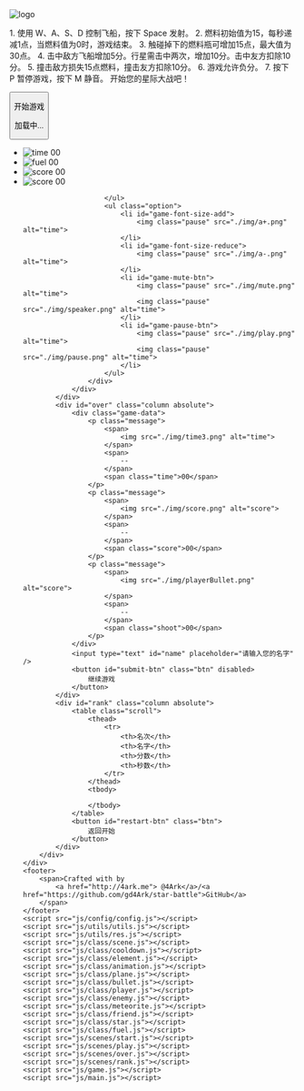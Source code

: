 <!DOCTYPE html>
<html lang="en">

<head>
    <meta charset="UTF-8">
    <meta name="viewport" content="width=device-width, initial-scale=1.0">
    <meta http-equiv="X-UA-Compatible" content="ie=edge">
    <link rel="stylesheet" href="css/common.css">
    <link rel="stylesheet" href="css/style.css">
    <title>Star Battle</title>
</head>

<body>
    <!-- Game -->
    <div id="app">
        <div id="logo">
            <img src="./img/logo-01.png" alt="logo">
        </div>
        <div id="container" class="absolute">
            <div id="start" class="column">
                <p class="message pre">
                    1. 使用 W、A、S、D 控制飞船，按下 Space 发射。
                    2. 燃料初始值为15，每秒递减1点，当燃料值为0时，游戏结束。
                    3. 触碰掉下的燃料瓶可增加15点，最大值为30点。
                    4. 击中敌方飞船增加5分。行星需击中两次，增加10分。击中友方扣除10分。
                    5. 撞击敌方损失15点燃料，撞击友方扣除10分。
                    6. 游戏允许负分。
                    7. 按下 P 暂停游戏，按下 M 静音。
                    开始您的星际大战吧！
                </p>
                <button id="start-btn" class="btn">
                    <p>开始游戏</p>
                    <p>加载中...</p>
                </button>
            </div>
            <div id="play" class="absolute">
                <canvas id="canvas" class="absolute"></canvas>
                <div class="content absolute">
                    <div class="header">
                        <ul class="info">
                            <li>
                                <img src="./img/time3.png" alt="time">
                                <span id="time">00</span>
                            </li>
                            <li>
                                <img src="./img/fuel2.png" alt="fuel">
                                <span id="fuel">00</span>
                            </li>
                            <li>
                                <img src="./img/score.png" alt="score">
                                <span id="score">00</span>
                            </li>
                            <li>
                                <img src="./img/playerBullet.png" alt="score">
                                <span id="shoot">00</span>
                            </li>

                        </ul>
                        <ul class="option">
                            <li id="game-font-size-add">
                                <img class="pause" src="./img/a+.png" alt="time">
                            </li>
                            <li id="game-font-size-reduce">
                                <img class="pause" src="./img/a-.png" alt="time">
                            </li>
                            <li id="game-mute-btn">
                                <img class="pause" src="./img/mute.png" alt="time">
                                <img class="pause" src="./img/speaker.png" alt="time">
                            </li>
                            <li id="game-pause-btn">
                                <img class="pause" src="./img/play.png" alt="time">
                                <img class="pause" src="./img/pause.png" alt="time">
                            </li>
                        </ul>
                    </div>
                </div>
            </div>
            <div id="over" class="column absolute">
                <div class="game-data">
                    <p class="message">
                        <span>
                            <img src="./img/time3.png" alt="time">
                        </span>
                        <span>
                            --
                        </span>
                        <span class="time">00</span>
                    </p>
                    <p class="message">
                        <span>
                            <img src="./img/score.png" alt="score">
                        </span>
                        <span>
                            --
                        </span>
                        <span class="score">00</span>
                    </p>
                    <p class="message">
                        <span>
                            <img src="./img/playerBullet.png" alt="score">
                        </span>
                        <span>
                            --
                        </span>
                        <span class="shoot">00</span>
                    </p>
                </div>
                <input type="text" id="name" placeholder="请输入您的名字" />
                <button id="submit-btn" class="btn" disabled>
                    继续游戏
                </button>
            </div>
            <div id="rank" class="column absolute">
                <table class="scroll">
                    <thead>
                        <tr>
                            <th>名次</th>
                            <th>名字</th>
                            <th>分数</th>
                            <th>秒数</th>
                        </tr>
                    </thead>
                    <tbody>

                    </tbody>
                </table>
                <button id="restart-btn" class="btn">
                    返回开始
                </button>
            </div>
        </div>
    </div>
    <footer>
        <span>Crafted with by
            <a href="http://4ark.me"> @4Ark</a>/<a href="https://github.com/gd4Ark/star-battle">GitHub</a>
        </span>
    </footer>
    <script src="js/config/config.js"></script>
    <script src="js/utils/utils.js"></script>
    <script src="js/utils/res.js"></script>
    <script src="js/class/scene.js"></script>
    <script src="js/class/cooldown.js"></script>
    <script src="js/class/element.js"></script>
    <script src="js/class/animation.js"></script>
    <script src="js/class/plane.js"></script>
    <script src="js/class/bullet.js"></script>
    <script src="js/class/player.js"></script>
    <script src="js/class/enemy.js"></script>
    <script src="js/class/meteorite.js"></script>
    <script src="js/class/friend.js"></script>
    <script src="js/class/star.js"></script>
    <script src="js/class/fuel.js"></script>
    <script src="js/scenes/start.js"></script>
    <script src="js/scenes/play.js"></script>
    <script src="js/scenes/over.js"></script>
    <script src="js/scenes/rank.js"></script>
    <script src="js/game.js"></script>
    <script src="js/main.js"></script>
</body>

</html>
